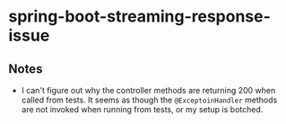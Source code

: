 # spring-boot-streaming-response-issue

## Notes
 - I can't figure out why the controller methods are returning 200 when called from tests. 
 It seems as though the `@ExceptoinHandler` methods are not invoked when running from tests, or my setup is botched.
 